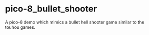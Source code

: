 # pico-8_bullet_shooter
A pico-8 demo which mimics a bullet hell shooter game similar to the touhou games.
